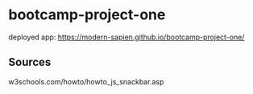 # bootcamp-project-one


deployed app: https://modern-sapien.github.io/bootcamp-project-one/

## Sources
w3schools.com/howto/howto_js_snackbar.asp